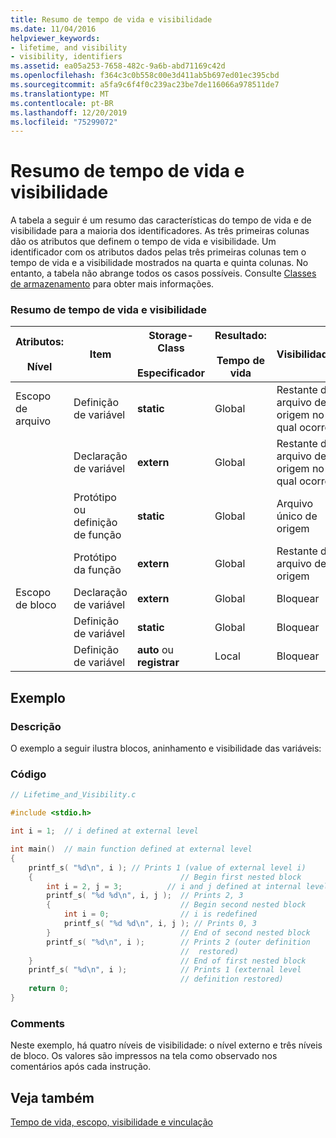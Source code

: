 ```yaml
---
title: Resumo de tempo de vida e visibilidade
ms.date: 11/04/2016
helpviewer_keywords:
- lifetime, and visibility
- visibility, identifiers
ms.assetid: ea05a253-7658-482c-9a6b-abd71169c42d
ms.openlocfilehash: f364c3c0b558c00e3d411ab5b697ed01ec395cbd
ms.sourcegitcommit: a5fa9c6f4f0c239ac23be7de116066a978511de7
ms.translationtype: MT
ms.contentlocale: pt-BR
ms.lasthandoff: 12/20/2019
ms.locfileid: "75299072"
---
```

# <a name="summary-of-lifetime-and-visibility"></a>Resumo de tempo de vida e visibilidade

A tabela a seguir é um resumo das características do tempo de vida e de visibilidade para a maioria dos identificadores. As três primeiras colunas dão os atributos que definem o tempo de vida e visibilidade. Um identificador com os atributos dados pelas três primeiras colunas tem o tempo de vida e a visibilidade mostrados na quarta e quinta colunas. No entanto, a tabela não abrange todos os casos possíveis. Consulte [Classes de armazenamento](../c-language/c-storage-classes.md) para obter mais informações.

### <a name="summary-of-lifetime-and-visibility"></a>Resumo de tempo de vida e visibilidade

|Atributos:<br /><br /> Nível|Item|Storage-Class<br /><br /> Especificador|Resultado:<br /><br /> Tempo de vida|Visibilidade|
|---------------------------|----------|----------------------------------|--------------------------|----------------|
|Escopo de arquivo|Definição de variável|**static**|Global|Restante do arquivo de origem no qual ocorre|
||Declaração de variável|**extern**|Global|Restante do arquivo de origem no qual ocorre|
||Protótipo ou definição de função|**static**|Global|Arquivo único de origem|
||Protótipo da função|**extern**|Global|Restante do arquivo de origem|
|Escopo de bloco|Declaração de variável|**extern**|Global|Bloquear|
||Definição de variável|**static**|Global|Bloquear|
||Definição de variável|**auto** ou **registrar**|Local|Bloquear|

## <a name="example"></a>Exemplo

### <a name="description"></a>Descrição

O exemplo a seguir ilustra blocos, aninhamento e visibilidade das variáveis:

### <a name="code"></a>Código

```c
// Lifetime_and_Visibility.c

#include <stdio.h>

int i = 1;  // i defined at external level

int main()  // main function defined at external level
{
    printf_s( "%d\n", i ); // Prints 1 (value of external level i)
    {                                 // Begin first nested block
        int i = 2, j = 3;          // i and j defined at internal level
        printf_s( "%d %d\n", i, j );  // Prints 2, 3
        {                             // Begin second nested block
            int i = 0;                // i is redefined
            printf_s( "%d %d\n", i, j ); // Prints 0, 3
        }                             // End of second nested block
        printf_s( "%d\n", i );        // Prints 2 (outer definition
                                      //  restored)
    }                                 // End of first nested block
    printf_s( "%d\n", i );            // Prints 1 (external level
                                      // definition restored)
    return 0;
}
```

### <a name="comments"></a>Comments

Neste exemplo, há quatro níveis de visibilidade: o nível externo e três níveis de bloco. Os valores são impressos na tela como observado nos comentários após cada instrução.

## <a name="see-also"></a>Veja também

[Tempo de vida, escopo, visibilidade e vinculação](../c-language/lifetime-scope-visibility-and-linkage.md)
